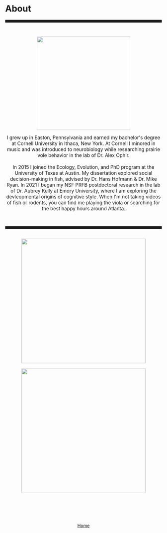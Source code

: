 <body>
		
<div class="container">
<div class="blurb">
<h1>About</h1>
<hr style="height:9px;color:#84949B"><br>

<p><center><img src="/images/kelly3.png" height="300"> </center></p>

<p style="text-align:center;font-size:110%">I grew up in Easton, Pennsylvania and earned my bachelor's degree at Cornell University in Ithaca, New York. At Cornell I minored in music and was introduced to neurobiology while researching prairie vole behavior in the lab of Dr. Alex Ophir. <br><br> In 2015 I joined the Ecology, Evolution, and PhD program at the University of Texas at Austin. My dissertation explored social decision-making in fish, advised by Dr. Hans Hofmann & Dr. Mike Ryan. In 2021 I began my NSF PRFB postdoctoral research in the lab of Dr. Aubrey Kelly at Emory University, where I am exploring the devleopmental origins of cognitive style. When I'm not taking videos of fish or rodents, you can find me playing the viola or searching for the best happy hours around Atlanta.</p>

<br>
<hr style="height:9px;color:#84949B"><br>

<center><img src="/images/Bigbend1.JPG" height="400"><br><br>
<center><img src="/images/Jack1.JPG" height="400">
	
<br/><br/>

	
<br><br><a href="../">Home</a>
